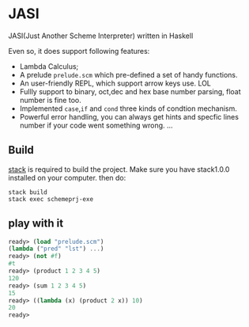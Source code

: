 # JASI
JASI(Just Another Scheme Interpreter) written in Haskell

Even so, it does support following features:

- Lambda Calculus;
- A prelude `prelude.scm` which pre-defined a set of handy functions. 
- An user-friendly REPL, which support arrow keys use. LOL
- Fullly support to binary, oct,dec and hex base number parsing, float number is fine too.
- Implemented `case`,`if` and `cond` three kinds of condtion mechanism.
- Powerful error handling, you can always get hints and specfic lines number if your code went something wrong.
...


## Build

[stack](http://docs.haskellstack.org/en/stable/README/) is required to build the project. Make sure you have stack1.0.0 installed on your computer. then do:

```
stack build
stack exec schemeprj-exe
```

## play with it

```scheme
ready> (load "prelude.scm")
(lambda ("pred" "lst") ...)
ready> (not #f)
#t
ready> (product 1 2 3 4 5)
120
ready> (sum 1 2 3 4 5)
15
ready> ((lambda (x) (product 2 x)) 10)
20
ready> 
```
